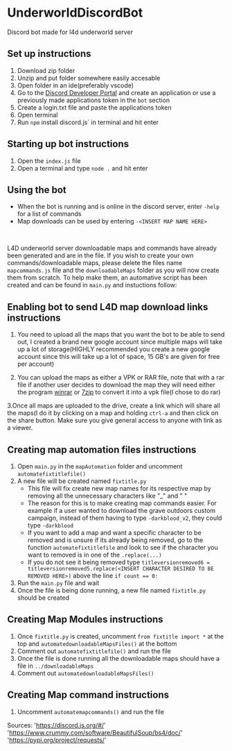 # UnderworldDiscordBot
Discord bot made for l4d underworld server

## Set up instructions
1. Download zip folder
2. Unzip and put folder somewhere easily accesable
3. Open folder in an ide(preferably vscode)
4. Go to the [Discord Developer Portal](https://discord.com/developers/applications) and create an application or use a previously made applications token in the `bot` section
5. Create a login.txt file and paste the applications token 
6. Open terminal
7. Run `npm` install discord.js` in terminal and hit enter

## Starting up bot instructions
1. Open the `index.js` file
2. Open a terminal and type `node .` and hit enter

## Using the bot
- When the bot is running and is online in the discord server, enter `-help` for a list of commands
- Map downloads can be used by entering `-<INSERT MAP NAME HERE>` 

<br>

L4D underworld server downloadable maps and commands have already been generated and are in the file. If you wish to create your own commands/downloadable maps, please delete the files name `mapcommands.js` file and the `downloadableMaps` folder as you will now create them from scratch. To help make them, an automative script has been created and can be found in `main.py` and instuctions follow:

## Enabling bot to send L4D map download links instructions
1. You need to upload all the maps that you want the bot to be able to send out, I created a brand new google account since multiple maps will take up a lot of storage(HIGHLY recommended you create a new google account since this will take up a lot of space, 15 GB's are given for free per account) 

2. You can upload the maps as either a VPK or RAR file, note that with a rar file if another user decides to download the map they will need either the program [winrar](https://www.win-rar.com/start.html?&L=0)  or [7zip](https://www.7-zip.org/download.html) to convert it into a vpk file(I chose to do rar)

3.Once all maps are uploaded to the drive, create a link which will share all the maps(I do it by clicking on a map and holding `ctrl-a` and then click on the share button. Make sure you give general access to anyone with link as a viewer.

## Creating map automation files instructions
1. Open `main.py` in the `mapAutomation` folder and uncomment `automatefixtitlefile()` 
2. A new file will be created named `fixtitle.py`
    - This file will fix create new map names for its respective map by removing all the unnecessary characters like "_" and " "
    - The reason for this is to make creating map commands easier. For example if a user wanted to download the grave outdoors custom campaign, instead of them having to type `-darkblood_v2`, they could type `-darkblood`
    - If you want to add a map and want a specific character to be removed and is unsure if its already being removed, go to the function `automatefixtitlefile` and look to see if the character you want to removed is in one of the `.replace(...)`
    - If you do not see it being removed type `titleversionremoved6 = titleversionremoved5.replace(<INSERT CHARACTER DESIRED TO BE REMOVED HERE>)` above the line `if count == 0:`
 3. Run the `main.py` file and wait
 4. Once the file is being done running, a new file named `fixtitle.py` should be created
 

## Creating Map Modules instructions
1. Once `fixtitle.py` is created, uncomment `from fixtitle import *` at the top and `automatedownloadableMapsFiles()` at the bottom
2. Comment out `automatefixtitlefile()` and run the file
3. Once the file is done running all the downloadable maps should have a file in `../downloadableMaps`
4. Comment out `automatedownloadableMapsFiles()`

## Creating Map command instructions
1. Uncomment `automatemapcommands()` and run the file

























Sources:
'https://discord.js.org/#/'
'https://www.crummy.com/software/BeautifulSoup/bs4/doc/'
'https://pypi.org/project/requests/'
